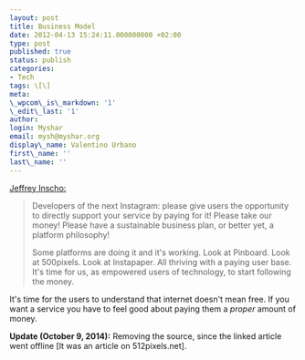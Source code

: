 ```yaml
---
layout: post
title: Business Model
date: 2012-04-13 15:24:11.000000000 +02:00
type: post
published: true
status: publish
categories:
- Tech
tags: \[\]
meta:
\_wpcom\_is\_markdown: '1'
\_edit\_last: '1'
author:
login: Myshar
email: mysh@myshar.org
display\_name: Valentino Urbano
first\_name: ''
last\_name: ''
---
```


[Jeffrey Inscho:][0]

> Developers of the next Instagram: please give users the opportunity to directly support your service by paying for it! Please take our money! Please have a sustainable business plan, or better yet, a platform philosophy!
> 
> Some platforms are doing it and it's working. Look at Pinboard. Look at 500pixels. Look at Instapaper. All thriving with a paying user base. It's time for us, as empowered users of technology, to start following the money.

It's time for the users to understand that internet doesn't mean free. If you want a service you have to feel good about paying them a _proper_ amount of money.

**Update (October 9, 2014):** Removing the source, since the linked article went offline \[It was an article on 512pixels.net\].


[0]: http://www.staticmade.com/we-are-all-for-sale/